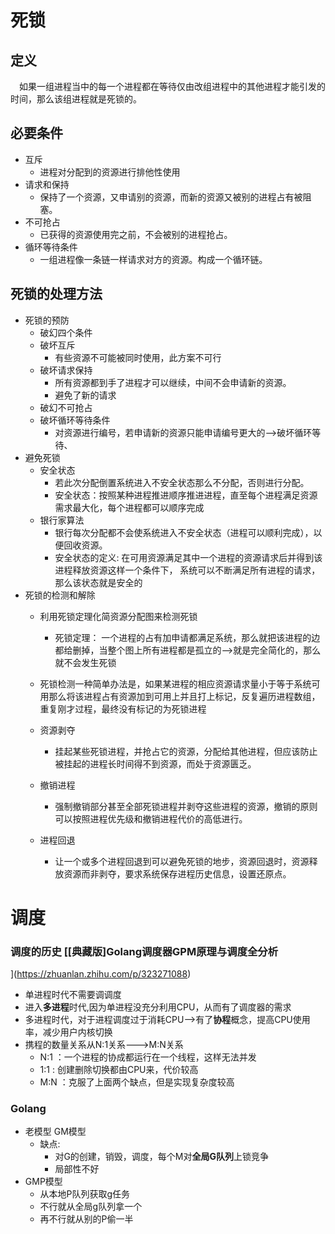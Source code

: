 死锁
==========
## 定义<br>
&emsp;如果一组进程当中的每一个进程都在等待仅由改组进程中的其他进程才能引发的时间，那么该组进程就是死锁的。
## 必要条件
- 互斥
  - 进程对分配到的资源进行排他性使用
- 请求和保持
  - 保持了一个资源，又申请别的资源，而新的资源又被别的进程占有被阻塞。
- 不可抢占
  - 已获得的资源使用完之前，不会被别的进程抢占。
- 循环等待条件
  - 一组进程像一条链一样请求对方的资源。构成一个循环链。
## 死锁的处理方法
- 死锁的预防
  - 破幻四个条件
  - 破坏互斥
    - 有些资源不可能被同时使用，此方案不可行
  - 破坏请求保持
    - 所有资源都到手了进程才可以继续，中间不会申请新的资源。
    - 避免了新的请求
  - 破幻不可抢占
  - 破坏循环等待条件
    - 对资源进行编号，若申请新的资源只能申请编号更大的-->破坏循环等待、
- 避免死锁
  - 安全状态
    - 若此次分配倒置系统进入不安全状态那么不分配，否则进行分配。
    - 安全状态：按照某种进程推进顺序推进进程，直至每个进程满足资源需求最大化，每个进程都可以顺序完成
  - 银行家算法
    - 银行每次分配都不会使系统进入不安全状态（进程可以顺利完成），以便回收资源。
    - 安全状态的定义: 在可用资源满足其中一个进程的资源请求后并得到该进程释放资源这样一个条件下，
  系统可以不断满足所有进程的请求，那么该状态就是安全的
- 死锁的检测和解除
  - 利用死锁定理化简资源分配图来检测死锁
    - 死锁定理：
      一个进程的占有加申请都满足系统，那么就把该进程的边都给删掉，当整个图上所有进程都是孤立的-->就是完全简化的，那么就不会发生死锁
    
  - 死锁检测一种简单办法是，如果某进程的相应资源请求量小于等于系统可用那么将该进程占有资源加到可用上并且打上标记，反复遍历进程数组，重复刚才过程，最终没有标记的为死锁进程
  - 资源剥夺
    - 挂起某些死锁进程，并抢占它的资源，分配给其他进程，但应该防止被挂起的进程长时间得不到资源，而处于资源匮乏。
  - 撤销进程
    - 强制撤销部分甚至全部死锁进程并剥夺这些进程的资源，撤销的原则可以按照进程优先级和撤销进程代价的高低进行。
  - 进程回退
    - 让一个或多个进程回退到可以避免死锁的地步，资源回退时，资源释放资源而非剥夺，要求系统保存进程历史信息，设置还原点。

调度
=======
### 调度的历史 [[典藏版]Golang调度器GPM原理与调度全分析
](https://zhuanlan.zhihu.com/p/323271088)
- 单进程时代不需要调调度
- 进入**多进程**时代,因为单进程没充分利用CPU，从而有了调度器的需求
- 多进程时代，对于进程调度过于消耗CPU-->有了**协程**概念，提高CPU使用率，减少用户内核切换
- 携程的数量关系从N:1关系--->M:N关系
  - N:1 ：一个进程的协成都运行在一个线程，这样无法并发
  - 1:1 : 创建删除切换都由CPU来，代价较高
  - M:N ：克服了上面两个缺点，但是实现复杂度较高
### Golang
  - 老模型 GM模型
    - 缺点:
        - 对G的创建，销毁，调度，每个M对**全局G队列**上锁竞争
        - 局部性不好
  - GMP模型
    - 从本地P队列获取g任务
    - 不行就从全局g队列拿一个
    - 再不行就从别的P偷一半
    

